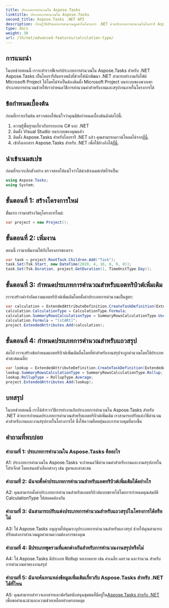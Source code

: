 ```yaml
---
title: ประเภทการคำนวณใน Aspose.Tasks
linktitle: ประเภทการคำนวณใน Aspose.Tasks
second_title: Aspose.Tasks .NET API
description: เรียนรู้วิธีปรับแต่งการคำนวณมูลค่าในโครงการ .NET ด้วยประเภทการคำนวณในไลบรารี Aspose.Tasks
type: docs
weight: 30
url: /th/net/advanced-features/calculation-type/
---
```

## การแนะนำ

ในบทช่วยสอนนี้ เราจะสำรวจฟีเจอร์ประเภทการคำนวณใน Aspose.Tasks สำหรับ .NET Aspose.Tasks เป็นไลบรารีอันทรงพลังที่ช่วยให้นักพัฒนา .NET สามารถทำงานกับไฟล์ Microsoft Project ได้โดยไม่จำเป็นต้องติดตั้ง Microsoft Project บนระบบของพวกเขา ประเภทการคำนวณช่วยให้เรากำหนดวิธีการคำนวณค่าสำหรับงานและสรุปงานภายในโครงการได้

## ข้อกำหนดเบื้องต้น

ก่อนที่เราจะเริ่มต้น ตรวจสอบให้แน่ใจว่าคุณมีข้อกำหนดเบื้องต้นดังต่อไปนี้:

1. ความรู้พื้นฐานเกี่ยวกับกรอบงาน C# และ .NET
2. ติดตั้ง Visual Studio บนระบบของคุณแล้ว
3.  ติดตั้ง Aspose.Tasks สำหรับไลบรารี .NET แล้ว คุณสามารถดาวน์โหลดได้จาก[ที่นี่](https://releases.aspose.com/tasks/net/).
4.  เข้าถึงเอกสาร Aspose.Tasks สำหรับ .NET เพื่อใช้อ้างอิงได้[ที่นี่](https://reference.aspose.com/tasks/net/).

## นำเข้าเนมสเปซ

ก่อนที่จะเจาะลึกตัวอย่าง ตรวจสอบให้แน่ใจว่าได้นำเข้าเนมสเปซที่จำเป็น:

```csharp
using Aspose.Tasks;
using System;


```

## ขั้นตอนที่ 1: สร้างโครงการใหม่

ขั้นแรก เรามาสร้างวัตถุโครงการใหม่:

```csharp
var project = new Project();
```

## ขั้นตอนที่ 2: เพิ่มงาน

ตอนนี้ เรามาเพิ่มงานให้กับโครงการของเรา:

```csharp
var task = project.RootTask.Children.Add("Task");
task.Set(Tsk.Start, new DateTime(2020, 4, 16, 8, 0, 0));
task.Set(Tsk.Duration, project.GetDuration(1, TimeUnitType.Day));
```

## ขั้นตอนที่ 3: กำหนดประเภทการคำนวณสำหรับแอตทริบิวต์เพิ่มเติม

เราจะสร้างคำจำกัดความแอตทริบิวต์เพิ่มเติมโดยตั้งค่าประเภทการคำนวณเป็นสูตร:

```csharp
var calculation = ExtendedAttributeDefinition.CreateTaskDefinition(ExtendedAttributeTask.Date5, null);
calculation.CalculationType = CalculationType.Formula;
calculation.SummaryRowsCalculationType = SummaryRowsCalculationType.UseFormula;
calculation.Formula = "[stARt]";
project.ExtendedAttributes.Add(calculation);
```

## ขั้นตอนที่ 4: กำหนดประเภทการคำนวณสำหรับแถวสรุป

ต่อไป เราจะสร้างข้อกำหนดแอตทริบิวต์เพิ่มเติมอื่นโดยที่ค่าสำหรับงานสรุปจะถูกคำนวณโดยใช้ประเภทค่าสะสมเฉลี่ย:

```csharp
var lookup = ExtendedAttributeDefinition.CreateTaskDefinition(ExtendedAttributeTask.Cost1, null);
lookup.SummaryRowsCalculationType = SummaryRowsCalculationType.Rollup;
lookup.RollupType = RollupType.Average;
project.ExtendedAttributes.Add(lookup);
```

## บทสรุป

ในบทช่วยสอนนี้ เราได้สำรวจวิธีการทำงานกับประเภทการคำนวณใน Aspose.Tasks สำหรับ .NET ด้วยการกำหนดประเภทการคำนวณสำหรับแอตทริบิวต์เพิ่มเติม เราสามารถปรับแต่งวิธีคำนวณค่าสำหรับงานและงานสรุปภายในโครงการได้ ซึ่งให้ความยืดหยุ่นและการควบคุมที่มากขึ้น

## คำถามที่พบบ่อย

### คำถามที่ 1: ประเภทการคำนวณใน Aspose.Tasks คืออะไร

A1: ประเภทการคำนวณใน Aspose.Tasks จะกำหนดวิธีคำนวณค่าสำหรับงานและงานสรุปภายในโปรเจ็กต์ โดยเสนอตัวเลือกต่างๆ เช่น สูตรและค่าสะสม

### คำถามที่ 2: ฉันจะตั้งค่าประเภทการคำนวณสำหรับแอตทริบิวต์เพิ่มเติมได้อย่างไร

A2: คุณสามารถตั้งค่าประเภทการคำนวณสำหรับแอตทริบิวต์แบบขยายได้โดยการกำหนดคุณสมบัติ CalculationType ให้สอดคล้องกัน

### คำถามที่ 3: ฉันสามารถปรับแต่งประเภทการคำนวณสำหรับแถวสรุปในโครงการได้หรือไม่

A3: ใช่ Aspose.Tasks อนุญาตให้คุณระบุประเภทการคำนวณสำหรับแถวสรุป ช่วยให้คุณสามารถปรับแต่งการคำนวณมูลค่าตามความต้องการของคุณ

### คำถามที่ 4: มีประเภทชุดรวมที่แตกต่างกันสำหรับการคำนวณงานสรุปหรือไม่

A4: ใช่ Aspose.Tasks มีประเภท Rollup หลากหลาย เช่น ค่าเฉลี่ย ผลรวม และจำนวน สำหรับการคำนวณค่าของงานสรุป

### คำถามที่ 5: ฉันจะค้นหาแหล่งข้อมูลเพิ่มเติมเกี่ยวกับ Aspose.Tasks สำหรับ .NET ได้ที่ไหน

 A5: คุณสามารถสำรวจเอกสารและฟอรัมสนับสนุนชุมชนที่มีอยู่ใน[Aspose.Tasks สำหรับ .NET](https://reference.aspose.com/tasks/net/) เพื่อขอคำแนะนำและความช่วยเหลืออย่างครอบคลุม